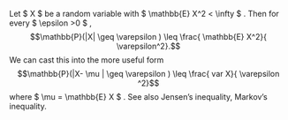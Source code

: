 Let $ X $ be a random variable with $  \mathbb{E} X^2 <  \infty  $ .
Then for every $  \epsilon >0 $ ,
$$\mathbb{P}(|X| \geq  \varepsilon ) \leq  \frac{ \mathbb{E} X^2}{ \varepsilon^2}.$$
We can cast this into the more useful form
$$\mathbb{P}(|X- \mu | \geq  \varepsilon ) \leq  \frac{ var X}{ \varepsilon ^2}$$
where $  \mu = \mathbb{E} X $ . See also Jensen’s inequality, Markov’s
inequality.
